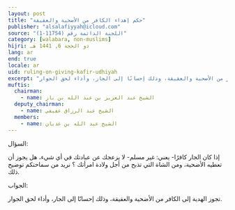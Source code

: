 ```yaml
---
layout: post
title: "حكم إهداء الكافر من الأضحية والعقيقة"
publisher: "alsalafiyyah@icloud.com"
source: "اللجنة الدائمة رقم (11754-1)"
category: [walabara, non-muslims]
hijri: ذو الحجة 6, 1441 هـ
lang: ar
end: true
locale: ar
uid: ruling-on-giving-kafir-udhiyah
excerpt: "تجوز الهدية إلى الكافر من الأضحية والعقيقة، وذلك إحسانًا إلى الجار، وأداء لحق الجوار."
muftis:
  chairman: 
    - name: الشيخ عبد العزيز بن عبد الله بن باز
  deputy_chairman: 
    - name: الشيخ عبد الرزاق عفيفي
  members: 
    - name: الشيخ عبد الله بن غديان
---
```


السؤال:

  إذا كان الجار كافرًا- يعني: غير مسلم- لا يزعجك عن عبادتك في أي شيء، هل يجوز أن تعطيه الأضحية، ومن الشاة التي تذبح من أجل ولادة امرأتك ؟ نريد من سماحتكم توضيح ذلك.

الجواب:

 تجوز الهدية إلى الكافر من الأضحية والعقيقة، وذلك إحسانًا إلى الجار، وأداء لحق الجوار.

